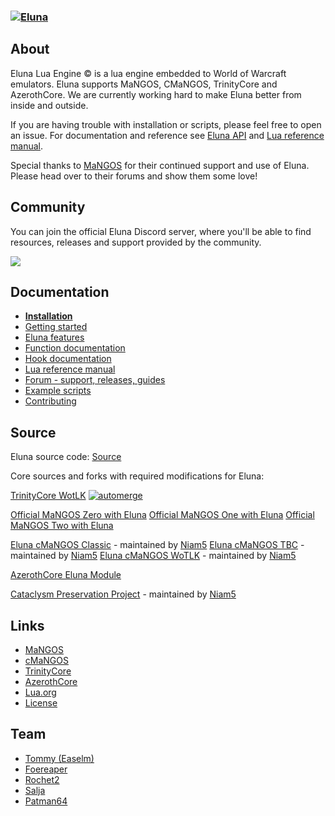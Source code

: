 ### [![Eluna](docs/Eluna.png)](https://github.com/ElunaLuaEngine/Eluna)

## About

Eluna Lua Engine &copy; is a lua engine embedded to World of Warcraft emulators. Eluna supports MaNGOS, CMaNGOS, TrinityCore and AzerothCore.
We are currently working hard to make Eluna better from inside and outside.

If you are having trouble with installation or scripts, please feel free to open an issue.
For documentation and reference see [Eluna API](http://elunaluaengine.github.io/) and [Lua reference manual](http://www.lua.org/manual/5.2/).

Special thanks to [MaNGOS](http://getmangos.eu/) for their continued support and use of Eluna. Please head over to their forums and show them some love!

## Community

You can join the official Eluna Discord server, where you'll be able to find resources, releases and support provided by the community.

<a href="https://discord.gg/bjkCVWqqfX">
    <img src="https://img.shields.io/badge/discord-join-7289DA.svg?logo=discord&longCache=true&style=flat" />
</a>

## Documentation

* [__Installation__](https://github.com/ElunaLuaEngine/Eluna/blob/master/docs/INSTALL.md)
* [Getting started](https://github.com/ElunaLuaEngine/Eluna/blob/master/docs/USAGE.md)
* [Eluna features](https://github.com/ElunaLuaEngine/Eluna/blob/master/docs/IMPL_DETAILS.md)
* [Function documentation](http://elunaluaengine.github.io/)
* [Hook documentation](https://github.com/ElunaLuaEngine/Eluna/blob/master/Hooks.h)
* [Lua reference manual](http://www.lua.org/manual/5.2/)
* [Forum - support, releases, guides](https://www.getmangos.eu/forums/forum/119-eluna-central/)
* [Example scripts](https://github.com/ElunaLuaEngine/Scripts)
* [Contributing](https://github.com/ElunaLuaEngine/Eluna/blob/master/docs/CONTRIBUTING.md)

## Source
Eluna source code: [Source](https://github.com/ElunaLuaEngine/Eluna)

Core sources and forks with required modifications for Eluna:

[TrinityCore WotLK](https://github.com/ElunaLuaEngine/ElunaTrinityWotlk) [![automerge](https://github.com/ElunaLuaEngine/ElunaTrinityWotlk/actions/workflows/auto-merge.yml/badge.svg)](https://github.com/ElunaLuaEngine/ElunaTrinityWotlk/actions/workflows/auto-merge.yml)

[Official MaNGOS Zero with Eluna](https://github.com/mangoszero/server)
[Official MaNGOS One with Eluna](https://github.com/mangosone/server)
[Official MaNGOS Two with Eluna](https://github.com/mangostwo/server)

[Eluna cMaNGOS Classic](https://github.com/Niam5/Eluna-CMaNGOS-Classic) - maintained by [Niam5](https://github.com/Niam5)
[Eluna cMaNGOS TBC](https://github.com/Niam5/Eluna-CMaNGOS-TBC) - maintained by [Niam5](https://github.com/Niam5)
[Eluna cMaNGOS WoTLK](https://github.com/Niam5/Eluna-CMaNGOS-WotLK) - maintained by [Niam5](https://github.com/Niam5)

[AzerothCore Eluna Module](https://github.com/azerothcore/mod-eluna)

[Cataclysm Preservation Project](https://github.com/Niam5/ElunaCataPreservation) - maintained by [Niam5](https://github.com/Niam5)

## Links

* [MaNGOS](http://getmangos.eu/)
* [cMaNGOS](http://cmangos.net/)
* [TrinityCore](http://www.trinitycore.org/)
* [AzerothCore](http://www.azerothcore.org/)
* [Lua.org](http://www.lua.org/)
* [License](https://github.com/ElunaLuaEngine/Eluna/blob/master/docs/LICENSE.md)

## Team

* [Tommy (Easelm)](https://github.com/Easelm)
* [Foereaper](https://github.com/Foereaper)
* [Rochet2](https://github.com/Rochet2)
* [Salja](https://github.com/Salja)
* [Patman64](https://github.com/Patman64)
